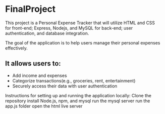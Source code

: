 # FinalProject

This project is a Personal Expense Tracker that will utilize HTML and CSS for front-end; Express, Nodejs, and MySQL for back-end; user authentication, and database integration.

The goal of the application is to help users manage their personal expenses effectively. 
## It allows users to:
- Add income and expenses
- Categorize transactions(e.g., groceries, rent, entertainment)
- Securely access their data with user authentication


Instructions for setting up and running the application locally:
Clone the repository
install Node.js, npm, and mysql
run the mysql server
run the app.js folder
open the html live server

